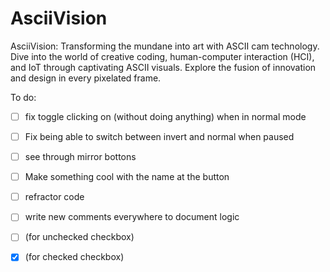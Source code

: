 # AsciiVision
AsciiVision: Transforming the mundane into art with ASCII cam technology. Dive into the world of creative coding, human-computer interaction (HCI), and IoT through captivating ASCII visuals. Explore the fusion of innovation and design in every pixelated frame.

To do: 
- [ ] fix toggle clicking on (without doing anything) when in normal mode
- [ ] Fix being able to switch between invert and normal when paused
- [ ] see through mirror bottons
- [ ] Make something cool with the name at the button
- [ ] refractor code
- [ ] write new comments everywhere to document logic



- [ ] (for unchecked checkbox)
- [x] (for checked checkbox)